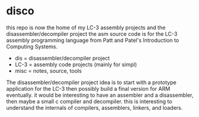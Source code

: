 # disco
this repo is now the home of my LC-3 assembly projects and the disassembler/decompiler project
the asm source code is for the LC-3 assembly programming language from Patt and Patel's Introduction to Computing Systems.

* dis  = disassembler/decompiler project
* LC-3 = assembly code projects (mainly for simpl)
* misc = notes, source, tools

The disassembler/decompiler project idea is to start with a prototype application for the LC-3 then possibly build a final version for ARM eventually.
it would be interesting to have an assembler and a disassembler, then maybe a small c compiler and decompiler.
this is interesting to understand the internals of compilers, assemblers, linkers, and loaders.
